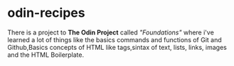 # odin-recipes
There is a project to **The Odin Project** called _"Foundations"_ where i've learned a lot of things like the basics commands and functions of Git and Github,Basics concepts of HTML like tags,sintax of text, lists, links, images and the HTML Boilerplate.
